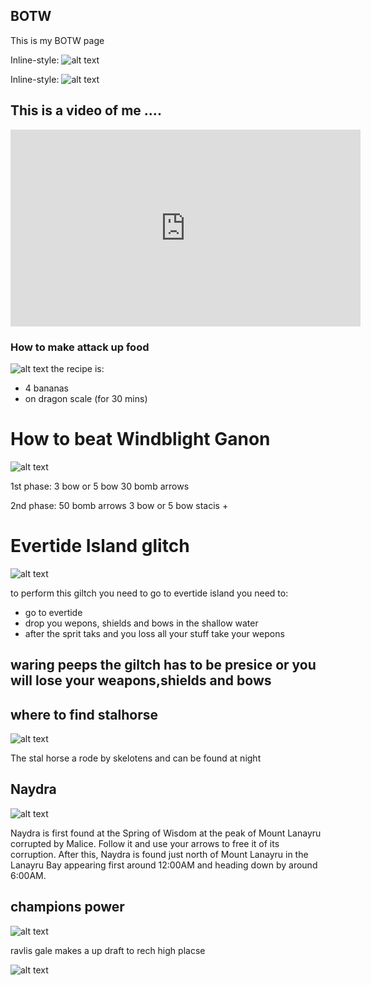 ## BOTW

This is my BOTW page

Inline-style: 
![alt text](https://coolguy4ever.github.io/img/lyonel-mask.jpg)


Inline-style: 
![alt text](https://coolguy4ever.github.io/img/blood-moon.jpg)

## This is a video of me ....

<iframe width="560" height="315" src="https://www.youtube.com/embed/-F1PIjxPMuc" title="YouTube video player" frameborder="0" allow="accelerometer; autoplay; clipboard-write; encrypted-media; gyroscope; picture-in-picture" allowfullscreen></iframe>


### How to make attack up food
![alt text](https://coolguy4ever.github.io/img/mighty-banana.jpg)
the recipe is:
- 4 bananas
- on dragon scale (for 30 mins)


# How to beat Windblight Ganon

![alt text](https://coolguy4ever.github.io/img/windblight-ganan.jpg)

1st phase:
3 bow or 5 bow
30 bomb arrows

2nd phase:
50 bomb arrows
3 bow or 5 bow
stacis +

# Evertide Island glitch

![alt text](https://coolguy4ever.github.io/img/evertide-island.jpg)

to perform this giltch you need to go to evertide island you need to:

- go to evertide 
- drop you wepons, shields and bows in the shallow water
- after the sprit taks and you loss all your stuff take your wepons
## waring peeps the giltch has to be presice or you will lose your weapons,shields and bows


## where to find stalhorse

![alt text](https://coolguy4ever.github.io/img/skeloten-horse.jpg)

The stal horse a rode by skelotens and can be found at night

## Naydra
![alt text](https://coolguy4ever.github.io/img/dragon.jpg)

Naydra is first found at the Spring of Wisdom at the peak of Mount Lanayru corrupted by Malice. Follow it and use your arrows to free it of its corruption. After this, Naydra is found just north of Mount Lanayru in the Lanayru Bay appearing first around 12:00AM and heading down by around 6:00AM.

## champions power


![alt text](https://coolguy4ever.github.io/img/revali.jpg)

ravlis gale makes a up draft to rech high placse 

![alt text](https://coolguy4ever.github.io/img/drauk.jpg)


